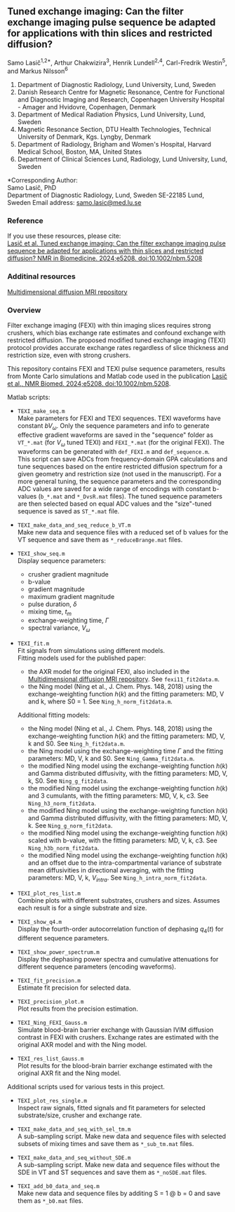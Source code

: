 ## Tuned exchange imaging: Can the filter exchange imaging pulse sequence be adapted for applications with thin slices and restricted diffusion?

Samo Lasič<sup>1,2*</sup>, Arthur Chakwizira<sup>3</sup>, Henrik Lundell<sup>2,4</sup>, Carl-Fredrik Westin<sup>5</sup>, and Markus Nilsson<sup>6</sup>

1. Department of Diagnostic Radiology, Lund University, Lund, Sweden
2. Danish Research Centre for Magnetic Resonance, Centre for Functional and Diagnostic Imaging and Research, Copenhagen University Hospital - Amager and Hvidovre, Copenhagen, Denmark
3. Department of Medical Radiation Physics, Lund University, Lund, Sweden
4. Magnetic Resonance Section, DTU Health Technologies, Technical University of Denmark, Kgs. Lyngby, Denmark
5. Department of Radiology, Brigham and Women's Hospital, Harvard Medical School, Boston, MA, United States
6. Department of Clinical Sciences Lund, Radiology, Lund University, Lund, Sweden


*Corresponding Author:\
Samo Lasič, PhD\
Department of Diagnostic Radiology, Lund, Sweden
SE-22185 Lund, Sweden
Email address: samo.lasic@med.lu.se


### Reference
If you use these resources, please cite:\
[Lasič et al. Tuned exchange imaging: Can the filter exchange imaging pulse sequence be adapted for applications with thin slices and restricted diffusion? NMR in Biomedicine. 2024;e5208. doi:10.1002/nbm.5208](http://doi.org/10.1002/nbm.5208)

### Additinal resources
[Multidimensional diffusion MRI repository](https://github.com/markus-nilsson/md-dmri)

### Overview
Filter exchange imaging (FEXI) with thin imaging slices requires strong crushers, which bias exchange rate estimates and confound exchange with restricted diffusion. The proposed modified tuned exchange imaging (TEXI) protocol provides accurate exchange rates regardless of slice thickness and restriction size, even with strong crushers.

This repository contains FEXI and TEXI pulse sequence parameters, results from Monte Carlo simulations and Matlab code used in the publication [Lasič et al., NMR Biomed. 2024;e5208. doi:10.1002/nbm.5208](http://doi.org/10.1002/nbm.5208).

Matlab scripts:

- `TEXI_make_seq.m`\
Make parameters for FEXI and TEXI sequences. TEXI waveforms have constant $bV_\omega$. Only the sequence parameters and info to generate effective gradient waveforms are saved in the "sequence" folder as `VT_*.mat` (for $V_\omega$ tuned TEXI) and `FEXI_*.mat` (for the original FEXI). The waveforms can be generated with `def_FEXI.m` and `def_sequence.m`.\
This script can save ADCs from frequency-domain GPA calculations and tune sequences based on the entire restricted diffusion spectrum for a given geometry and restriction size (not used in the manuscript). For a more general tuning, the sequence parameters and the corresponding ADC values are saved for a wide range of encodings with constant b-values (`b_*.mat` and `*_DvsR.mat` files). The tuned sequence parameters are then selected based on equal ADC values and the "size"-tuned sequence is saved as `ST_*.mat` file.

- `TEXI_make_data_and_seq_reduce_b_VT.m`\
Make new data and sequence files with a reduced set of b values for the VT sequence and save them as `*_reduceBrange.mat` files. 

- `TEXI_show_seq.m`\
Display sequence parameters:
  - crusher gradient magnitude
  - b-value
  - gradient magnitude
  - maximum gradient magnitude
  - pulse duration, $\delta$
  - mixing time, $t_m$
  - exchange-weighting time, $\Gamma$
  - spectral variance, $V_\omega$


- `TEXI_fit.m`\
Fit signals from simulations using different models. \
Fitting models used for the published paper:
  - the AXR model for the original FEXI, also included in the [Multidimensional diffusion MRI repository](https://github.com/markus-nilsson/md-dmri). See `fexi11_fit2data.m`.
  - the Ning model (Ning et al., J. Chem. Phys. 148, 2018) using the exchange-weighting function $h(k)$ and the fitting parameters: MD, V and k, where S0 = 1. See `Ning_h_norm_fit2data.m`.

  Additional fitting models:

  - the Ning model (Ning et al., J. Chem. Phys. 148, 2018) using the exchange-weighting function $h(k)$ and the fitting parameters: MD, V, k and S0. See `Ning_h_fit2data.m`.
  - the Ning model using the exchange-weighting time $\Gamma$ and the fitting parameters: MD, V, k and S0. See `Ning_Gamma_fit2data.m`.
  - the modified Ning model using the exchange-weighting function $h(k)$ and Gamma distributed diffusivity, with the fitting parameters: MD, V, k, S0. See `Ning_g_fit2data`.
  - the modified Ning model using the exchange-weighting function $h(k)$ and 3 cumulants, with the fitting parameters: MD, V, k, c3. See `Ning_h3_norm_fit2data`.
  - the modified Ning model using the exchange-weighting function $h(k)$ and Gamma distributed diffusivity, with the fitting parameters: MD, V, k. See `Ning_g_norm_fit2data`.
  - the modified Ning model using the exchange-weighting function $h(k)$ scaled with b-value, with the fitting parameters: MD, V, k, c3. See `Ning_h3b_norm_fit2data`.
  - the modified Ning model using the exchange-weighting function $h(k)$ and an offset due to the intra-compartmental variance of substrate mean diffusivities in directional averaging, with the fitting parameters: MD, V, k, $V_{intra}$. See `Ning_h_intra_norm_fit2data`.

- `TEXI_plot_res_list.m`\
  Combine plots with different substrates, crushers and sizes. Assumes each result is for a single substrate and size.

- `TEXI_show_q4.m`\
Display the fourth-order autocorrelation function of dephasing $q_4(t)$ for different sequence parameters.

- `TEXI_show_power_spectrum.m`\
Display the dephasing power spectra and cumulative attenuations for different sequence parameters (encoding waveforms).

- `TEXI_fit_precision.m`\
Estimate fit precision for selected data.  

- `TEXI_precision_plot.m`\
Plot results from the precision estimation.
  
- `TEXI_Ning_FEXI_Gauss.m`\
Simulate blood-brain barrier exchange with Gaussian IVIM diffusion contrast in FEXI with crushers. Exchange rates are estimated with the original AXR model and with the Ning model.

- `TEXI_res_list_Gauss.m`\
Plot results for the blood-brain barrier exchange estimated with the original AXR fit and the Ning model.


Additional scripts used for various tests in this project.

- `TEXI_plot_res_single.m`\
  Inspect raw signals, fitted signals and fit parameters for selected substrate/size, crusher and exchange rate.  

- `TEXI_make_data_and_seq_with_sel_tm.m`\
A sub-sampling script. Make new data and sequence files with selected subsets of mixing times and save them as `*_sub_tm.mat` files.

- `TEXI_make_data_and_seq_without_SDE.m`\
A sub-sampling script. Make new data and sequence files without the SDE in VT and ST sequences and save them as `*_noSDE.mat` files.

- `TEXI_add_b0_data_and_seq.m`\
Make new data and sequence files by additing S = 1 @ b = 0 and save them as `*_b0.mat` files.
